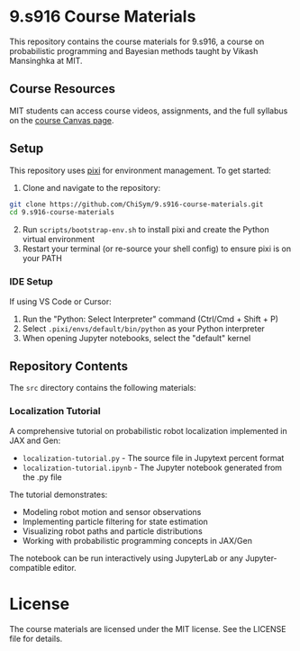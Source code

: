 # 9.s916 Course Materials

This repository contains the course materials for 9.s916, a course on probabilistic programming and Bayesian methods taught by Vikash Mansinghka at MIT.

## Course Resources

MIT students can access course videos, assignments, and the full syllabus on the [course Canvas page](https://canvas.mit.edu/courses/32225).

## Setup

This repository uses [pixi](https://github.com/prefix-dev/pixi) for environment management. To get started:


1. Clone and navigate to the repository:

```bash
git clone https://github.com/ChiSym/9.s916-course-materials.git
cd 9.s916-course-materials
```

2. Run `scripts/bootstrap-env.sh` to install pixi and create the Python virtual environment
3. Restart your terminal (or re-source your shell config) to ensure pixi is on your PATH

### IDE Setup

If using VS Code or Cursor:

1. Run the "Python: Select Interpreter" command (Ctrl/Cmd + Shift + P)
2. Select `.pixi/envs/default/bin/python` as your Python interpreter
3. When opening Jupyter notebooks, select the "default" kernel

## Repository Contents

The `src` directory contains the following materials:

### Localization Tutorial

A comprehensive tutorial on probabilistic robot localization implemented in JAX and Gen:

- `localization-tutorial.py` - The source file in Jupytext percent format
- `localization-tutorial.ipynb` - The Jupyter notebook generated from the .py file

The tutorial demonstrates:

- Modeling robot motion and sensor observations
- Implementing particle filtering for state estimation
- Visualizing robot paths and particle distributions
- Working with probabilistic programming concepts in JAX/Gen

The notebook can be run interactively using JupyterLab or any Jupyter-compatible editor.

# License

The course materials are licensed under the MIT license. See the LICENSE file for details.
